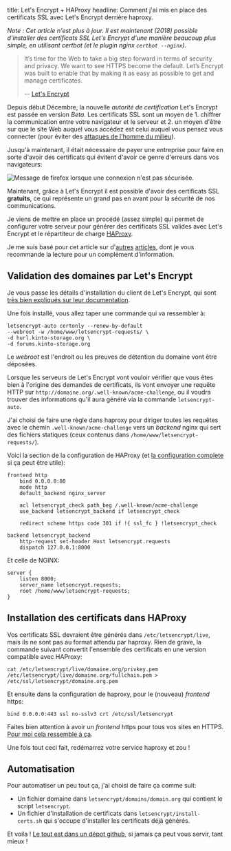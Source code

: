 title: Let's Encrypt + HAProxy
headline: Comment j'ai mis en place des certificats SSL avec Let's Encrypt derrière haproxy.

*Note : Cet article n'est plus à jour. Il est maintenant (2018) possible d'installer des certificats SSL Let's Encrypt d'une manière beaucoup plus simple, en utilisant certbot (et le plugin nginx `certbot --nginx`).*

> It’s time for the Web to take a big step forward in terms of security
> and privacy. We want to see HTTPS become the default. Let’s Encrypt
> was built to enable that by making it as easy as possible to get and
> manage certificates.
> 
> \-- [Let's Encrypt](https://letsencrypt.org/)

Depuis début Décembre, la nouvelle *autorité de certification* Let's
Encrypt est passée en version *Beta*. Les certificats SSL sont un moyen
de 1. chiffrer la communication entre votre navigateur et le serveur et
2. un moyen d'être sur que le site Web auquel vous accédez est celui
auquel vous pensez vous connecter (pour éviter des [attaques de l'homme
du milieu](https://fr.wikipedia.org/wiki/Attaque_de_l'homme_du_milieu)).

Jusqu'à maintenant, il était nécessaire de payer une entreprise pour
faire en sorte d'avoir des certificats qui évitent d'avoir ce genre
d'erreurs dans vos navigateurs:

![Message de firefox lorsque une connexion n'est pas
sécurisée.](%7Bfilename%7D/static/unsecure-connection.png)

Maintenant, grâce à Let's Encrypt il est possible d'avoir des
certificats SSL **gratuits**, ce qui représente un grand pas en avant
pour la sécurité de nos communications.

Je viens de mettre en place un procédé (assez simple) qui permet de
configurer votre serveur pour générer des certificats SSL valides avec
Let's Encrypt et le répartiteur de charge
[HAProxy](http://www.haproxy.org/).

Je me suis basé pour cet article sur
d'[autres](https://blog.infomee.fr/p/letsencrypt-haproxy)
[articles](http://blog.victor-hery.com/article22/utiliser-let-s-encrypt-avec-haproxy),
dont je vous recommande la lecture pour un complément d'information.

## Validation des domaines par Let's Encrypt

Je vous passe les détails d'installation du client de Let's Encrypt, qui
sont [très bien expliqués sur leur
documentation](https://github.com/letsencrypt/letsencrypt#installation).

Une fois installé, vous allez taper une commande qui va ressembler à:

    letsencrypt-auto certonly --renew-by-default
    --webroot -w /home/www/letsencrypt-requests/ \
    -d hurl.kinto-storage.org \
    -d forums.kinto-storage.org

Le *webroot* est l'endroit ou les preuves de détention du domaine vont
être déposées.

Lorsque les serveurs de Let's Encrypt vont vouloir vérifier que vous
êtes bien à l'origine des demandes de certificats, ils vont envoyer une
requête HTTP sur `http://domaine.org/.well-known/acme-challenge`, ou il
voudra trouver des informations qu'il aura généré via la commande
`letsencrypt-auto`.

J'ai choisi de faire une règle dans haproxy pour diriger toutes les
requêtes avec le chemin `.well-known/acme-challenge` vers un *backend*
nginx qui sert des fichiers statiques (ceux contenus dans
`/home/www/letsencrypt-requests/`).

Voici la section de la configuration de HAProxy (et [la configuration
complete](https://github.com/almet/infra/blob/master/haproxy/haproxy.cfg#L63-L72)
si ça peut être utile):

    frontend http
        bind 0.0.0.0:80
        mode http
        default_backend nginx_server
    
        acl letsencrypt_check path_beg /.well-known/acme-challenge
        use_backend letsencrypt_backend if letsencrypt_check
    
        redirect scheme https code 301 if !{ ssl_fc } !letsencrypt_check
    
    backend letsencrypt_backend
        http-request set-header Host letsencrypt.requests
        dispatch 127.0.0.1:8000

Et celle de NGINX:

    server {
        listen 8000;
        server_name letsencrypt.requests;
        root /home/www/letsencrypt-requests;
    }

## Installation des certificats dans HAProxy

Vos certificats SSL devraient être générés dans `/etc/letsencrypt/live`,
mais ils ne sont pas au format attendu par haproxy. Rien de grave, la
commande suivant convertit l'ensemble des certificats en une version
compatible avec
    HAProxy:

    cat /etc/letsencrypt/live/domaine.org/privkey.pem /etc/letsencrypt/live/domaine.org/fullchain.pem > /etc/ssl/letsencrypt/domaine.org.pem

Et ensuite dans la configuration de haproxy, pour le (nouveau)
*frontend* https:

    bind 0.0.0.0:443 ssl no-sslv3 crt /etc/ssl/letsencrypt

Faites bien attention à avoir un *frontend* https pour tous vos sites en
HTTPS. [Pour moi cela ressemble à
ça](https://github.com/almet/infra/blob/master/haproxy/haproxy.cfg#L38-L60).

Une fois tout ceci fait, redémarrez votre service haproxy et zou \!

## Automatisation

Pour automatiser un peu tout ça, j'ai choisi de faire ça comme suit:

  - Un fichier domaine dans `letsencrypt/domains/domain.org` qui
    contient le script `letsencrypt`.
  - Un fichier d'installation de certificats dans
    `letsencrypt/install-certs.sh` qui s'occupe d'installer les
    certificats déjà générés.

Et voila \! [Le tout est dans un dépot
github](https://github.com/almet/infra/), si jamais ça peut vous servir,
tant mieux \!
